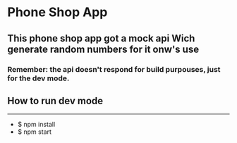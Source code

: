 # Phone Shop App

## This phone shop app got a mock api Wich generate random numbers for it onw's use

### Remember: the api doesn't respond for build purpouses, just for the dev mode.


## How to run dev mode
---
* $ npm install
* $ npm start

<!-- #### When you need to call someone’s phone dialling from the internet, you need to use a very common tool in internet communications called soft phone, its basically an internet version of an actual cellphone with its dedicated number. In this test you should make a soft phone phone number store, where the user can buy a phone number to use with his soft phone, also the user will have the ability to select multiple numbers and put it in a shopping cart (and then confirm the purchase, as you will not use a database for this test, when someone confirms the purchase you just need to clean the cart and show a confirmation to the user (a toaster maybe) 


## Milestones:

* Create the numbers shop view with mock data (at least 15 mock numbers)
* Create the cart view (cycle through pages using react-router)
* Store the numbers selected from user on the cart (using redux and local storage)
* Confirm the purchase and show a confirmation to the user -->